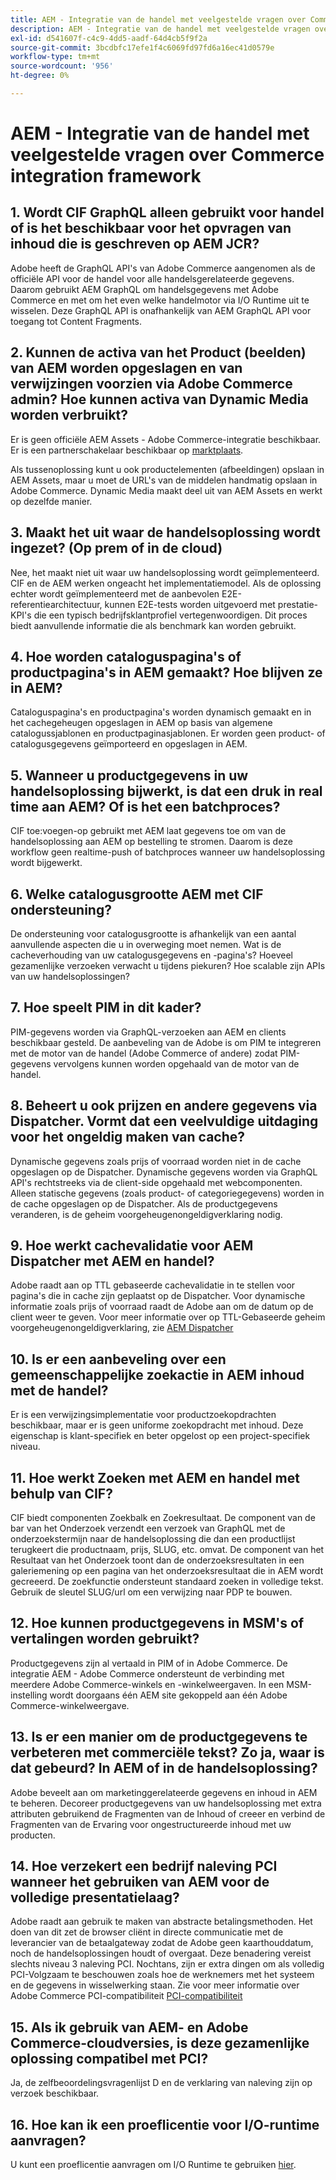 ```yaml
---
title: AEM - Integratie van de handel met veelgestelde vragen over Commerce integration framework
description: AEM - Integratie van de handel met veelgestelde vragen over Commerce integration framework
exl-id: d541607f-c4c9-4dd5-aadf-64d4cb5f9f2a
source-git-commit: 3bcdbfc17efe1f4c6069fd97fd6a16ec41d0579e
workflow-type: tm+mt
source-wordcount: '956'
ht-degree: 0%

---
```


# AEM - Integratie van de handel met veelgestelde vragen over Commerce integration framework

## 1. Wordt CIF GraphQL alleen gebruikt voor handel of is het beschikbaar voor het opvragen van inhoud die is geschreven op AEM JCR?

Adobe heeft de GraphQL API&#39;s van Adobe Commerce aangenomen als de officiële API voor de handel voor alle handelsgerelateerde gegevens. Daarom gebruikt AEM GraphQL om handelsgegevens met Adobe Commerce en met om het even welke handelmotor via I/O Runtime uit te wisselen. Deze GraphQL API is onafhankelijk van AEM GraphQL API voor toegang tot Content Fragments.

## 2. Kunnen de activa van het Product (beelden) van AEM worden opgeslagen en van verwijzingen voorzien via Adobe Commerce admin? Hoe kunnen activa van Dynamic Media worden verbruikt?

Er is geen officiële AEM Assets - Adobe Commerce-integratie beschikbaar. Er is een partnerschakelaar beschikbaar op [marktplaats](https://marketplace.magento.com/partner/bounteous_ecomm).

Als tussenoplossing kunt u ook productelementen (afbeeldingen) opslaan in AEM Assets, maar u moet de URL&#39;s van de middelen handmatig opslaan in Adobe Commerce. Dynamic Media maakt deel uit van AEM Assets en werkt op dezelfde manier.

## 3. Maakt het uit waar de handelsoplossing wordt ingezet? (Op prem of in de cloud)

Nee, het maakt niet uit waar uw handelsoplossing wordt geïmplementeerd. CIF en de AEM werken ongeacht het implementatiemodel. Als de oplossing echter wordt geïmplementeerd met de aanbevolen E2E-referentiearchitectuur, kunnen E2E-tests worden uitgevoerd met prestatie-KPI&#39;s die een typisch bedrijfsklantprofiel vertegenwoordigen. Dit proces biedt aanvullende informatie die als benchmark kan worden gebruikt.

## 4. Hoe worden cataloguspagina&#39;s of productpagina&#39;s in AEM gemaakt? Hoe blijven ze in AEM?

Cataloguspagina&#39;s en productpagina&#39;s worden dynamisch gemaakt en in het cachegeheugen opgeslagen in AEM op basis van algemene catalogussjablonen en productpaginasjablonen. Er worden geen product- of catalogusgegevens geïmporteerd en opgeslagen in AEM.

## 5. Wanneer u productgegevens in uw handelsoplossing bijwerkt, is dat een druk in real time aan AEM? Of is het een batchproces?

CIF toe:voegen-op gebruikt met AEM laat gegevens toe om van de handelsoplossing aan AEM op bestelling te stromen. Daarom is deze workflow geen realtime-push of batchproces wanneer uw handelsoplossing wordt bijgewerkt.

## 6. Welke catalogusgrootte AEM met CIF ondersteuning?

De ondersteuning voor catalogusgrootte is afhankelijk van een aantal aanvullende aspecten die u in overweging moet nemen. Wat is de cacheverhouding van uw catalogusgegevens en -pagina&#39;s? Hoeveel gezamenlijke verzoeken verwacht u tijdens piekuren? Hoe scalable zijn APIs van uw handelsoplossingen?

## 7. Hoe speelt PIM in dit kader?

PIM-gegevens worden via GraphQL-verzoeken aan AEM en clients beschikbaar gesteld. De aanbeveling van de Adobe is om PIM te integreren met de motor van de handel (Adobe Commerce of andere) zodat PIM-gegevens vervolgens kunnen worden opgehaald van de motor van de handel.

## 8. Beheert u ook prijzen en andere gegevens via Dispatcher. Vormt dat een veelvuldige uitdaging voor het ongeldig maken van cache?

Dynamische gegevens zoals prijs of voorraad worden niet in de cache opgeslagen op de Dispatcher. Dynamische gegevens worden via GraphQL API&#39;s rechtstreeks via de client-side opgehaald met webcomponenten. Alleen statische gegevens (zoals product- of categoriegegevens) worden in de cache opgeslagen op de Dispatcher. Als de productgegevens veranderen, is de geheim voorgeheugenongeldigverklaring nodig.

## 9. Hoe werkt cachevalidatie voor AEM Dispatcher met AEM en handel?

Adobe raadt aan op TTL gebaseerde cachevalidatie in te stellen voor pagina&#39;s die in cache zijn geplaatst op de Dispatcher. Voor dynamische informatie zoals prijs of voorraad raadt de Adobe aan om de datum op de client weer te geven. Voor meer informatie over op TTL-Gebaseerde geheim voorgeheugenongeldigverklaring, zie [AEM Dispatcher](https://experienceleague.adobe.com/docs/experience-cloud-kcs/kbarticles/KA-17458.html)

## 10. Is er een aanbeveling over een gemeenschappelijke zoekactie in AEM inhoud met de handel?

Er is een verwijzingsimplementatie voor productzoekopdrachten beschikbaar, maar er is geen uniforme zoekopdracht met inhoud. Deze eigenschap is klant-specifiek en beter opgelost op een project-specifiek niveau.

## 11. Hoe werkt Zoeken met AEM en handel met behulp van CIF?

CIF biedt componenten Zoekbalk en Zoekresultaat. De component van de bar van het Onderzoek verzendt een verzoek van GraphQL met de onderzoekstermijn naar de handelsoplossing die dan een productlijst terugkeert die productnaam, prijs, SLUG, etc. omvat. De component van het Resultaat van het Onderzoek toont dan de onderzoeksresultaten in een galeriemening op een pagina van het onderzoeksresultaat die in AEM wordt gecreeerd. De zoekfunctie ondersteunt standaard zoeken in volledige tekst. Gebruik de sleutel SLUG/url om een verwijzing naar PDP te bouwen.

## 12. Hoe kunnen productgegevens in MSM&#39;s of vertalingen worden gebruikt?

Productgegevens zijn al vertaald in PIM of in Adobe Commerce. De integratie AEM - Adobe Commerce ondersteunt de verbinding met meerdere Adobe Commerce-winkels en -winkelweergaven. In een MSM-instelling wordt doorgaans één AEM site gekoppeld aan één Adobe Commerce-winkelweergave.

## 13. Is er een manier om de productgegevens te verbeteren met commerciële tekst? Zo ja, waar is dat gebeurd? In AEM of in de handelsoplossing?

Adobe beveelt aan om marketinggerelateerde gegevens en inhoud in AEM te beheren. Decoreer productgegevens van uw handelsoplossing met extra attributen gebruikend de Fragmenten van de Inhoud of creeer en verbind de Fragmenten van de Ervaring voor ongestructureerde inhoud met uw producten.

## 14. Hoe verzekert een bedrijf naleving PCI wanneer het gebruiken van AEM voor de volledige presentatielaag?

Adobe raadt aan gebruik te maken van abstracte betalingsmethoden. Het doen van dit zet de browser cliënt in directe communicatie met de leverancier van de betaalgateway zodat de Adobe geen kaarthouddatum, noch de handelsoplossingen houdt of overgaat. Deze benadering vereist slechts niveau 3 naleving PCI. Nochtans, zijn er extra dingen om als volledig PCI-Volgzaam te beschouwen zoals hoe de werknemers met het systeem en de gegevens in wisselwerking staan. Zie voor meer informatie over Adobe Commerce PCI-compatibiliteit [PCI-compatibiliteit](https://business.adobe.com/products/magento/pci-compliance.html)

## 15. Als ik gebruik van AEM- en Adobe Commerce-cloudversies, is deze gezamenlijke oplossing compatibel met PCI?

Ja, de zelfbeoordelingsvragenlijst D en de verklaring van naleving zijn op verzoek beschikbaar.

## 16. Hoe kan ik een proeflicentie voor I/O-runtime aanvragen?

U kunt een proeflicentie aanvragen om I/O Runtime te gebruiken [hier](https://adobeio.typeform.com/to/obqgRm).
